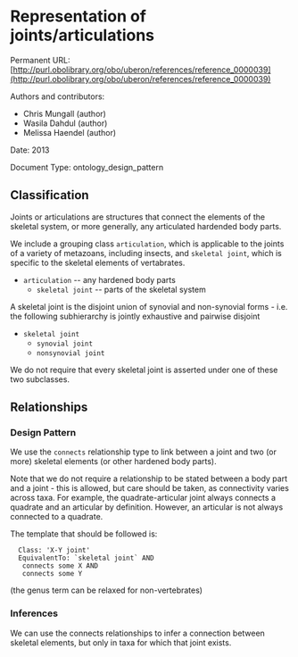 # Representation of joints/articulations


Permanent URL: [http://purl.obolibrary.org/obo/uberon/references/reference_0000039](http://purl.obolibrary.org/obo/uberon/references/reference_0000039)

Authors and contributors:

 * Chris Mungall (author)
 * Wasila Dahdul (author)
 * Melissa Haendel (author)

Date: 2013

Document Type: ontology_design_pattern



## Classification

Joints or articulations are structures that connect the elements of
the skeletal system, or more generally, any articulated hardended body
parts.

We include a grouping class `articulation`, which is applicable to the
joints of a variety of metazoans, including insects, and `skeletal
joint`, which is specific to the skeletal elements of vertabrates.

 * `articulation` -- any hardened body parts
     * `skeletal joint` -- parts of the skeletal system

A skeletal joint is the disjoint union of synovial and non-synovial
forms - i.e. the following subhierarchy is jointly exhaustive and
pairwise disjoint

 * `skeletal joint`
     * `synovial joint`
     * `nonsynovial joint`

We do not require that every skeletal joint is asserted under one of
these two subclasses.

## Relationships

### Design Pattern

We use the `connects` relationship type to link between a joint and
two (or more) skeletal elements (or other hardened body parts).

Note that we do not require a relationship to be stated between a body
part and a joint - this is allowed, but care should be taken, as
connectivity varies across taxa. For example, the quadrate-articular
joint always connects a quadrate and an articular by
definition. However, an articular is not always connected to a
quadrate.

The template that should be followed is:

```
  Class: 'X-Y joint'
  EquivalentTo: `skeletal joint` AND
   connects some X AND
   connects some Y
```

(the genus term can be relaxed for non-vertebrates)

### Inferences

We can use the connects relationships to infer a connection between
skeletal elements, but only in taxa for which that joint exists.






